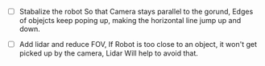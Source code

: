 - [ ] Stabalize the robot So that Camera stays parallel to the gorund, Edges of objejcts keep poping up, making the horizontal line jump up and down.

- [ ] Add lidar and reduce FOV, If Robot is too close to an object, it won't get picked up by the camera, Lidar Will help to avoid that.